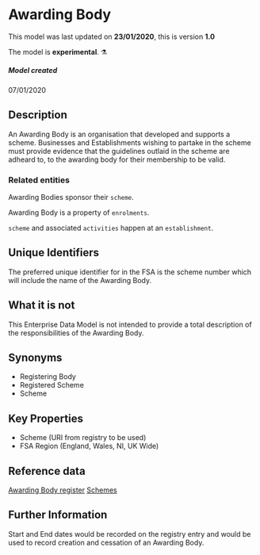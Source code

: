 # Awarding Body

This model was last updated on **23/01/2020**, this is version **1.0**

The model is **experimental**. :alembic:

##### Model created
07/01/2020

## Description
An Awarding Body is an organisation that developed and supports a scheme.  Businesses and Establishments wishing to partake in the scheme must provide evidence that the guidelines outlaid in the scheme are adheard to, to the awarding body for their membership to be valid.

### Related entities
Awarding Bodies sponsor their `scheme`.

Awarding Body is a property of `enrolments`.

`scheme` and associated `activities` happen at an `establishment`.


## Unique Identifiers
The preferred unique identifier for in the FSA is the scheme number which will include the name of the Awarding Body.

## What it is not
This Enterprise Data Model is not intended to provide a total description of the responsibilities of the Awarding Body.

## Synonyms
*   Registering Body
*   Registered Scheme
*   Scheme

## Key Properties
*   Scheme (URI from registry to be used)
*   FSA Region (England, Wales, NI, UK Wide)

## Reference data
[Awarding Body register](https://data.food.gov.uk/codes/)
[Schemes](schemes.md)

## Further Information
Start and End dates would be recorded on the registry entry and would be used to record creation and cessation of an Awarding Body.  
